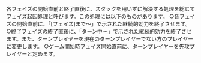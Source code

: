 各フェイズの開始直前と終了直後に、スタックを用いずに解決する処理を総じてフェイズ起因処理と呼びます。この処理には以下のものがあります。
○各フェイズの開始直前に、「[フェイズ]まで～」で示された継続的効力を終了させます。
○終了フェイズの終了直後に、「ターン中～」で示された継続的効力を終了させます。また、ターンプレイヤーを現在のターンプレイヤーでない方のプレイヤーに変更します。
○ゲーム開始時フェイズ開始直前に、ターンプレイヤーを先攻プレイヤーと定めます。